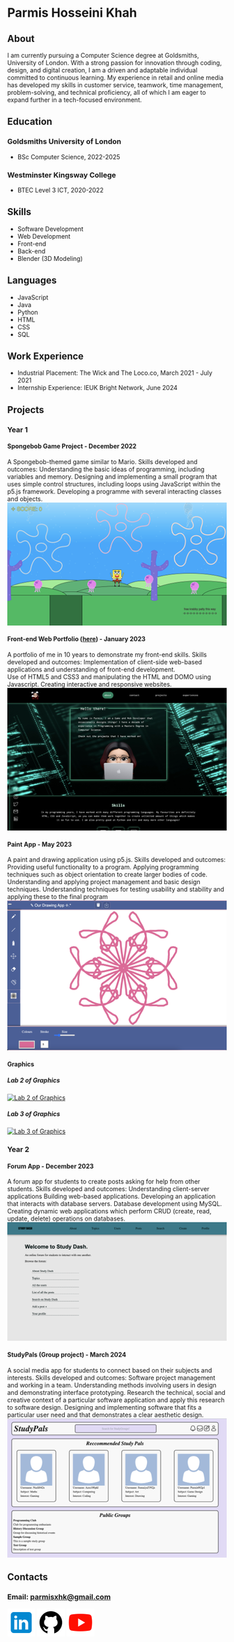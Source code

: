 # Parmis Hosseini Khah

## About
I am currently pursuing a Computer Science degree at Goldsmiths, University of London. With a strong passion for innovation through coding, design, and digital creation, I am a driven and adaptable individual committed to continuous learning. My experience in retail and online media has developed my skills in customer service, teamwork, time management, problem-solving, and technical proficiency, all of which I am eager to expand further in a tech-focused environment.

## Education
### Goldsmiths University of London
- BSc Computer Science, 2022-2025
  
### Westminster Kingsway College
- BTEC Level 3 ICT, 2020-2022

## Skills 
- Software Development
- Web Development
- Front-end
- Back-end
- Blender (3D Modeling)

## Languages
- JavaScript
- Java
- Python
- HTML
- CSS
- SQL

## Work Experience
- Industrial Placement: The Wick and The Loco.co, March 2021 - July 2021
- Internship Experience: IEUK Bright Network, June 2024

## Projects
### Year 1
#### Spongebob Game Project - December 2022
A Spongebob-themed game similar to Mario. 
Skills developed and outcomes:
Understanding the basic ideas of programming, including variables and memory.
Designing and implementing a small program that uses simple control structures, including loops using JavaScript within the p5.js framework.
Developing a programme with several interacting classes and objects.
[![Spongebob Game Project](img/spongebobgame.png)](https://www.youtube.com/@Parmisxhk)

#### Front-end Web Portfolio ([here](https://doc.gold.ac.uk/~phoss001/portfolio/)) - January 2023
A portfolio of me in 10 years to demonstrate my front-end skills.
Skills developed and outcomes:
Implementation of client-side web-based applications and understanding of front-end development.  
Use of HTML5 and CSS3 and manipulating the HTML and DOMO using Javascript.
Creating interactive and responsive websites.
[![Front-End Web Portfolio Project](img/portfoliofrontend.png)](https://doc.gold.ac.uk/~phoss001/portfolio/)

#### Paint App - May 2023
A paint and drawing application using p5.js.
Skills developed and outcomes:
Providing useful functionality to a program.
Applying programming techniques such as object orientation to create larger bodies of code.
Understanding and applying project management and basic design techniques.
Understanding techniques for testing usability and stability and applying these to the final program
[![Drawing and Paint App Project](img/paintapp.png)](https://www.youtube.com/@Parmisxhk)

#### Graphics
##### Lab 2 of Graphics
[![Lab 2 of Graphics](img/graphicslab2.gif)](https://www.youtube.com/@Parmisxhk)

##### Lab 3 of Graphics
[![Lab 3 of Graphics](img/graphicslab3.gif)](https://www.youtube.com/@Parmisxhk)

### Year 2
#### Forum App - December 2023
A forum app for students to create posts asking for help from other students.
Skills developed and outcomes:
Understanding client-server applications
Building web-based applications.
Developing an application that interacts with database servers. 
Database development using MySQL. 
Creating dynamic web applications which perform CRUD (create, read, update, delete) operations on databases.
[![Forum App](img/forumapp.png)](https://www.youtube.com/@Parmisxhk)

#### StudyPals (Group project) - March 2024
A social media app for students to connect based on their subjects and interests.
Skills developed and outcomes:
Software project management and working in a team.
Understanding methods involving users in design and demonstrating interface prototyping.
Research the technical, social and creative context of a particular software application and apply this research to software design.
Designing and implementing software that fits a particular user need and that demonstrates a clear aesthetic design.
[![StudyPals group project](img/studypals.png)](https://www.youtube.com/@Parmisxhk)

## Contacts
### Email: parmisxhk@gmail.com
[![Linkedin](img/linkedin.png)](https://www.linkedin.com/in/parmis-hosseini-khah-55308b29a/)
[![Github](img/github.png)](https://github.com/parmisx/)
[![Youtube](img/youtube.png)](https://www.youtube.com/@Parmisxhk)

